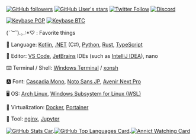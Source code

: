 <!--
**SlashNephy/SlashNephy** is a ✨ _special_ ✨ repository because its `README.md` (this file) appears on your GitHub profile.
-->

[![GitHub followers](https://img.shields.io/github/followers/SlashNephy?style=social)](https://github.com/SlashNephy)
[![GitHub User's stars](https://img.shields.io/github/stars/SlashNephy?affiliations=OWNER%2CCOLLABORATOR%2CORGANIZATION_MEMBER&style=social)](https://github.com/SlashNephy)
[![Twitter Follow](https://img.shields.io/twitter/follow/SlashNephy?style=social)](https://twitter.com/SlashNephy)
[![Discord](https://img.shields.io/discord/187578406940966912?label=Discord%20Server)](https://discord.gg/KA3US7r6zX)

[![Keybase PGP](https://img.shields.io/keybase/pgp/SlashNephy)](https://keybase.io/SlashNephy)
[![Keybase BTC](https://img.shields.io/keybase/btc/SlashNephy)](https://keybase.io/SlashNephy)

(*˘︶˘*).｡.:*♡ : Favorite things

📖 Language: [Kotlin](https://kotlinlang.org), [.NET](https://docs.microsoft.com/ja-jp/dotnet) (C#), [Python](https://www.python.org), [Rust](https://www.rust-lang.org), [TypeScript](https://www.typescriptlang.org)

📝 Editor: [VS Code](https://code.visualstudio.com), [JetBrains](https://www.jetbrains.com) IDEs (such as [IntelliJ IDEA](https://www.jetbrains.com/ja-jp/idea)), nano

⌨️ Terminal / Shell: [Windows Terminal](https://docs.microsoft.com/ja-jp/windows/terminal) / [xonsh](https://xon.sh)

🅰️ Font: [Cascadia Mono](https://docs.microsoft.com/ja-jp/windows/terminal/cascadia-code), [Noto Sans JP](https://fonts.google.com/specimen/Noto+Sans+JP), [Avenir Next Pro](https://fontplus.jp/font-list/avenirnextltpro-medium)

🖥 OS: [Arch Linux](https://archlinux.org), [Windows Subsystem for Linux (WSL)](https://docs.microsoft.com/ja-jp/windows/wsl)

🐋 Virtualization: [Docker](https://www.docker.com), [Portainer](https://www.portainer.io)

🧰 Tool: [nginx](https://www.nginx.com), [Jupyter](https://jupyter.org)


<a href="https://github.com/SlashNephy">
  <img align="center" src="https://github-readme-stats.vercel.app/api?username=SlashNephy&show_icons=true&count_private=true&theme=tokyonight&custom_title=Statistics" title="GitHub Stats Car">
</a>

<a href="https://github.com/SlashNephy">
  <img align="center" src="https://github-readme-stats.vercel.app/api/top-langs/?username=SlashNephy&layout=compact&theme=tokyonight&langs_count=8&hide=gnuplot" title="GitHub Top Languages Card">
</a>

<a href="https://annict.jp/@SlashNephy">
  <img align="center" src="https://annict-card-dev.starry.blue/watching/SlashNephy?limit_images=0&season=all" title="Annict Watching Card">
</a>
